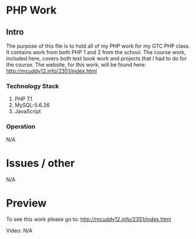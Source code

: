 # PHP Work
## Intro

The purpose of this file is to hold all of my PHP work for my GTC PHP class. It contains work from both PHP 1 and 2 from the school. The course work, included here, covers both text book work and projects that I had to do for the course. 
The website, for this work, will be found here: http://mcuddy12.info/2351/index.html

### Technology Stack

1. PHP 7.1
2. MySQL-5.6.26
3. JavaScript

### Operation

N/A

# Issues / other 

N/A

# Preview

To see this work please go to: http://mcuddy12.info/2351/index.html

Video: N/A